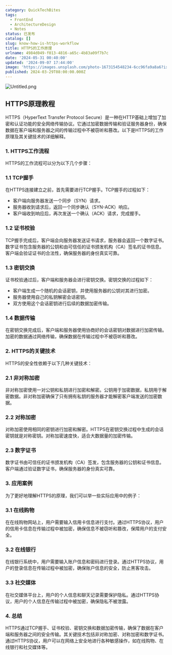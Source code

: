 ```yaml
---
category: QuickTechBites
tags:
  - FrontEnd
  - ArchitectureDesign
  - Notes
status: 已发布
catalog: []
slug: know-how-is-https-workflow
title: HTTPS的工作原理
urlname: 4984d049-f013-4816-a65c-4b83a09f7b7c
date: '2024-05-31 00:40:00'
updated: '2024-09-07 17:44:00'
image: 'https://images.unsplash.com/photo-1673154548234-6cc96fa9a8a6?ixlib=rb-4.0.3&q=85&fm=jpg&crop=entropy&cs=srgb'
published: 2024-03-29T08:00:00.000Z
---
```


![Untitled.png](https://prod-files-secure.s3.us-west-2.amazonaws.com/5d24fe63-e567-4804-86f9-9fdc62e13082/2950c759-0255-4c0a-becc-122aae8c82c0/Untitled.png?X-Amz-Algorithm=AWS4-HMAC-SHA256&X-Amz-Content-Sha256=UNSIGNED-PAYLOAD&X-Amz-Credential=ASIAZI2LB4665KAVVSJP%2F20250207%2Fus-west-2%2Fs3%2Faws4_request&X-Amz-Date=20250207T213202Z&X-Amz-Expires=3600&X-Amz-Security-Token=IQoJb3JpZ2luX2VjEGQaCXVzLXdlc3QtMiJGMEQCIBUaf5M%2FlMolRkbK%2BJGrbrVkDTEGQmp6L1JQiWNoL3VZAiB9ReNbNVVlNjasybdnz83zhE%2BucmAWRhKlsq6Lf9IbSSr%2FAwh9EAAaDDYzNzQyMzE4MzgwNSIMmVHVQkvDt4QCCizJKtwDVb1YR8wQ0SZwUlwrCmQ%2FUCOyJ5%2BerXYHrzMCJ5lnorAspPs%2FZq3AzDZxPNr1wyk5mfGlNJWFc4mGotUTy6S2baSLAXQ1%2Bci7pzN8PSWT8Vd80I7ZPH%2Fh49dMSEUb7WX0aUOABpFq72ucQPm%2FKe7biwICP5DEEpHPZB4p%2B4a%2BKug%2FvofJjCZpprRuYoUj5XDh%2Fgo55T7t%2B1xjAth6Ei46ARwCXXyiWPyz0Ykh6PoyjYYsx4lst6mnCPJRtJmCvyjQHqvX2zit9rd7b5%2BWp3rP7%2BWN2QjcheUMlxojbEyQFP7ZQkrTvN9T9%2BGQBIzHrWhrZpKWKCWAEBIeqyUryQu42d7yzrvkm%2BphNWgCZIZX5aNmOegyEwttzFJQ4hsNoFDBp9onBlZtXFZ%2FU4%2BUOh0cY4YNQNZiD2MYTa01vKyrqW2CiAozCQD%2FpLJkMIQciuWwxtRRjXCJ%2F4anmFG9IAnaHYybo%2FeC6rF0KYIt2GivR2ObNOsBXbaQfAlqXLur3pKwEnc0dEFBlf1KgorBQX6lxVyydehUOnyzFTIJAilzvnD88KbQqZQBHWwSX2%2FzAfTIv1WK21HGlEC71%2BtL%2B5EHPAEKDJoea1p2dGVJRwP9YYTji9EnZ9%2FO3YqGF7wwrtKZvQY6pgFxEIE0jrcaeN%2B%2F4XXUgiJMywOTmRPc0%2FfsEk0wwLNKdiqNuxIkL%2F1BM5BsCv%2B8F%2F%2BZ7oo3Z0InOS2f75DmYMM60lTfWi%2FPJSIRFCrLQfDn5n5a5a6dYSmrQI7WBGepiA8zX2CwAuEi2veHHi%2FJ%2Fvis3VTH9%2F0r5VMFKkddPYwt2vKbotmBdh2b9cZIUZ89T8pz0OdSe8ovpei%2Fym2RJFbPrcMchDpO&X-Amz-Signature=c00a2a44aa4ae9395063d95061f088cc3720df4cb729669ba697e967f2f1ec89&X-Amz-SignedHeaders=host&x-id=GetObject)


## HTTPS原理教程


HTTPS（HyperText Transfer Protocol Secure）是一种在HTTP基础上增加了加密和认证功能的安全网络传输协议。它通过加密数据传输和验证服务器身份，确保数据在客户端和服务器之间的传输过程中不被窃听和篡改。以下是HTTPS的工作原理及其关键技术的详细解释。


### 1. HTTPS工作流程


HTTPS的工作流程可以分为以下几个步骤：


### 1.1 TCP握手


在HTTPS连接建立之前，首先需要进行TCP握手。TCP握手的过程如下：

- 客户端向服务器发送一个同步（SYN）请求。
- 服务器收到请求后，返回一个同步确认（SYN-ACK）响应。
- 客户端收到响应后，再次发送一个确认（ACK）请求，完成握手。

### 1.2 证书校验


TCP握手完成后，客户端会向服务器发送证书请求，服务器会返回一个数字证书。数字证书包含服务器的公钥和由可信任的证书颁发机构（CA）签名的证书信息。客户端会验证证书的合法性，确保服务器的身份真实可靠。


### 1.3 密钥交换


证书校验通过后，客户端和服务器会进行密钥交换。密钥交换的过程如下：

- 客户端生成一个随机的会话密钥，并使用服务器的公钥对其进行加密。
- 服务器使用自己的私钥解密会话密钥。
- 双方使用这个会话密钥进行后续的数据加密传输。

### 1.4 数据传输


在密钥交换完成后，客户端和服务器使用协商好的会话密钥对数据进行加密传输。加密的数据通过网络传输，确保数据在传输过程中不被窃听和篡改。


### 2. HTTPS的关键技术


HTTPS的安全性依赖于以下几种关键技术：


### 2.1 非对称加密


非对称加密使用一对公钥和私钥进行加密和解密。公钥用于加密数据，私钥用于解密数据。非对称加密确保了只有拥有私钥的服务器才能解密客户端发送的加密数据。


### 2.2 对称加密


对称加密使用相同的密钥进行加密和解密。HTTPS在密钥交换过程中生成的会话密钥就是对称密钥。对称加密速度快，适合大数据量的加密传输。


### 2.3 数字证书


数字证书由可信任的证书颁发机构（CA）签发，包含服务器的公钥和证书信息。客户端通过验证数字证书，确保服务器的身份真实可靠。


### 3. 应用案例


为了更好地理解HTTPS的原理，我们可以举一些实际应用中的例子：


### 3.1 在线购物


在在线购物网站上，用户需要输入信用卡信息进行支付。通过HTTPS协议，用户的信用卡信息在传输过程中被加密，确保信息不被窃听和篡改，保障用户的支付安全。


### 3.2 在线银行


在线银行系统中，用户需要输入账户信息和密码进行登录。通过HTTPS协议，用户的登录信息在传输过程中被加密，确保账户信息的安全，防止黑客攻击。


### 3.3 社交媒体


在社交媒体平台上，用户的个人信息和聊天记录需要保护隐私。通过HTTPS协议，用户的个人信息在传输过程中被加密，确保隐私不被泄露。


### 4. 总结


HTTPS通过TCP握手、证书校验、密钥交换和数据加密传输，确保了数据在客户端和服务器之间的安全传输。其关键技术包括非对称加密、对称加密和数字证书。通过HTTPS协议，用户可以在网络上安全地进行各种敏感操作，如在线购物、在线银行和社交媒体等。

